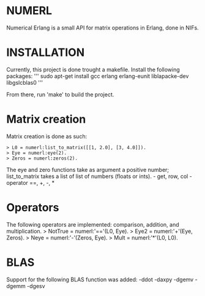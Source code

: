 # NUMERL

Numerical Erlang is a small API for matrix operations in Erlang, done in NIFs.

# INSTALLATION

Currently, this project is done trought a makefile. Install the following packages:
'''
    sudo apt-get install gcc erlang erlang-eunit liblapacke-dev libgslcblas0 
'''

From there, run 'make' to build the project.


# Matrix creation

Matrix creation is done as such:

    > L0 = numerl:list_to_matrix([[1, 2.0], [3, 4.0]]).
    > Eye = numerl:eye(2).
    > Zeros = numerl:zeros(2).

The eye and zero functions take as argument a positive number; list\_to\_matrix takes a list of list of numbers (floats or ints).
    - get, row, col
    - operator ==, +, -, *

# Operators

The following operators are implemented: comparison, addition, and multiplication.
    > NotTrue = numerl:'=='(L0, Eye).
    > Eye2 = numerl:'+'(Eye, Zeros).
    > Neye = numerl:'-'(Zeros, Eye).
    > Mult = numerl:'*'(L0, L0).

# BLAS

Support for the following BLAS function was added:
 -ddot
 -daxpy
 -dgemv
 -dgemm
 -dgesv
